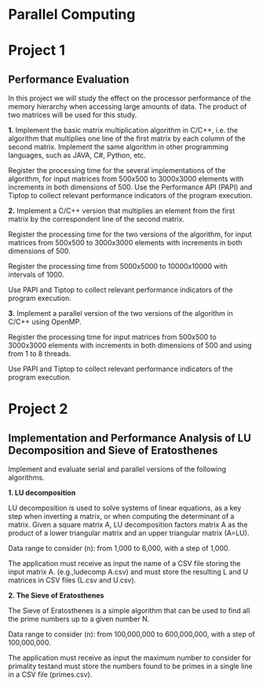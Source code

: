 # Parallel Computing

# Project 1

## Performance Evaluation

In this project we will study the effect on the processor performance of the memory hierarchy when accessing large amounts of data. The product of two matrices will be used for this study. 

**1.** Implement the basic matrix  multiplication algorithm in C/C++,  i.e. the  algorithm  that multiplies one  line  of  the  first  matrix  by  each  column  of  the  second matrix. Implement  the same algorithm in other programming languages, such as JAVA, C#, Python, etc.

Register the  processing  time  for  the several implementations of  the  algorithm,  for  input matrices from 500x500 to 3000x3000 elements with increments in both dimensions of 500. Use the Performance API (PAPI) and Tiptop to collect relevant performance indicators of the program execution.

**2.** Implement  a C/C++ version  that  multiplies  an  element  from  the  first  matrix  by  the correspondent line of the second matrix.

Register the  processing  time  for  the two versions  of  the  algorithm,  for  input  matrices  from 500x500 to 3000x3000 elements with increments in both dimensions of 500.

Register the processing time from 5000x5000 to 10000x10000 with intervals of 1000.

Use PAPI and Tiptop to collect relevant performance indicators of the program execution.

**3.** Implement a parallel version of the two versions of the algorithm in C/C++ using OpenMP.

Register  the  processing time  for  input  matrices  from 500x500  to  3000x3000  elements with increments in both dimensions of 500 and using from 1 to 8 threads.

Use PAPI and Tiptop to collect relevant performance indicators of the program execution.

# Project 2

## Implementation and Performance Analysis of LU Decomposition and Sieve of Eratosthenes

Implement and evaluate serial and parallel versions of the following algorithms.

**1. LU  decomposition**

LU decomposition is  used  to solve systems  of  linear  equations,  as  a  key  step  when  inverting  a matrix,  or when computing  the  determinant  of  a  matrix.  Given  a  square  matrix A, LU decomposition factors matrix A as the product of a lower triangular matrix and an upper triangular matrix (A=LU).

Data range to consider (n): from 1,000 to 6,000, with a step of 1,000.

The application must receive  as  input  the  name  of  a CSV  file  storing  the input matrix A.  (e.g.,ludecomp A.csv) and must store the resulting L and U matrices in CSV files (L.csv and U.csv).

**2. The Sieve of Eratosthenes**

The Sieve of Eratosthenes is a simple algorithm that can be used to find all the prime numbers up to a given number N.

Data range to consider (n): from 100,000,000 to 600,000,000, with a step of 100,000,000.

The application must receive as input the maximum number to consider for primality testand must store the numbers found to be primes in a single line in a CSV file (primes.csv).
